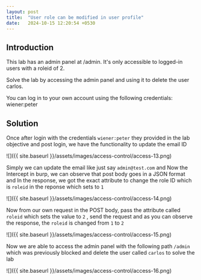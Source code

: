 ```yaml
---
layout: post
title:  "User role can be modified in user profile"
date:   2024-10-15 12:20:54 +0530
---
```


## Introduction

This lab has an admin panel at /admin. It's only accessible to logged-in users with a roleid of 2.

Solve the lab by accessing the admin panel and using it to delete the user carlos.

You can log in to your own account using the following credentials: wiener:peter 

## Solution

Once after login with the credentials `wiener:peter` they provided in the lab objective and post login, we have the functionality to update the email ID 

![]({{ site.baseurl }}/assets/images/access-control/access-13.png)

Simply we can update the email like just say `admin@test.com` and Now the Intercept in burp, we can observe that post body goes in a JSON format and In the response, we got the exact attribute to change the role ID which is `roleid` in the reponse which sets to `1`

![]({{ site.baseurl }}/assets/images/access-control/access-14.png)

Now from our own request in the POST body, pass the attribute called `roleid` which sets the value to `2` , send the request and as you can observe the response, the `roleid` is changed from `1` to `2`

![]({{ site.baseurl }}/assets/images/access-control/access-15.png)

Now we are able to access the admin panel with the following path `/admin` which was previously blocked and delete the user called `carlos` to solve the lab 

![]({{ site.baseurl }}/assets/images/access-control/access-16.png)